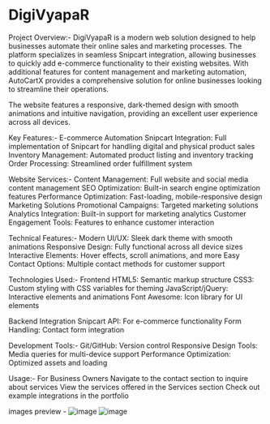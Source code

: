 # DigiVyapaR
Project Overview:-
DigiVyapaR is a modern web solution designed to help businesses automate their online sales and marketing processes. The platform specializes in seamless Snipcart integration, allowing businesses to quickly add e-commerce functionality to their existing websites. With additional features for content management and marketing automation, AutoCartX provides a comprehensive solution for online businesses looking to streamline their operations.

The website features a responsive, dark-themed design with smooth animations and intuitive navigation, providing an excellent user experience across all devices.

Key Features:-
E-commerce Automation
Snipcart Integration: Full implementation of Snipcart for handling digital and physical product sales
Inventory Management: Automated product listing and inventory tracking
Order Processing: Streamlined order fulfillment system

Website Services:-
Content Management: Full website and social media content management
SEO Optimization: Built-in search engine optimization features
Performance Optimization: Fast-loading, mobile-responsive design
Marketing Solutions
Promotional Campaigns: Targeted marketing solutions
Analytics Integration: Built-in support for marketing analytics
Customer Engagement Tools: Features to enhance customer interaction

Technical Features:-
Modern UI/UX: Sleek dark theme with smooth animations
Responsive Design: Fully functional across all device sizes
Interactive Elements: Hover effects, scroll animations, and more
Easy Contact Options: Multiple contact methods for customer support

Technologies Used:-
Frontend
HTML5: Semantic markup structure
CSS3: Custom styling with CSS variables for theming
JavaScript/jQuery: Interactive elements and animations
Font Awesome: Icon library for UI elements

Backend Integration
Snipcart API: For e-commerce functionality
Form Handling: Contact form integration

Development Tools:-
Git/GitHub: Version control
Responsive Design Tools: Media queries for multi-device support
Performance Optimization: Optimized assets and loading

Usage:-
For Business Owners
Navigate to the contact section to inquire about services
View the services offered in the Services section
Check out example integrations in the portfolio

images preview - 
![image](https://github.com/user-attachments/assets/156ec2c8-4ec0-41ee-bbf7-a8770b32652e)
![image](https://github.com/user-attachments/assets/63bd3645-f35a-4cdb-b1cf-8f13533af362)



